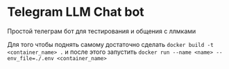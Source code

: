 # Telegram LLM Chat bot

Простой телеграм бот для тестирования и общения с ллмками

Для того чтобы поднять самому достаточно сделать `docker build -t <container_name> .` и после этого запустить `docker run --name <name> --env_file=./.env <container_name>`
